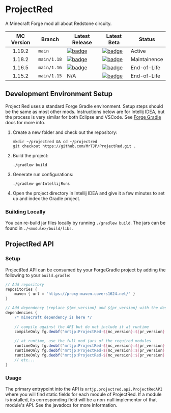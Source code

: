 # ProjectRed

A Minecraft Forge mod all about Redstone circuity.

| MC Version | Branch      | Latest Release                                                                                                                                                                                                                  | Latest Beta                                                                                                                                                                                                                  | Status       |
|:----------:|-------------|---------------------------------------------------------------------------------------------------------------------------------------------------------------------------------------------------------------------------------|------------------------------------------------------------------------------------------------------------------------------------------------------------------------------------------------------------------------------|--------------|
|   1.19.2   | `main`      | [![badge](https://img.shields.io/endpoint?url=https://gist.githubusercontent.com/MrTJP/3ef501bc64c896a86fd706dfea8ba367/raw/projectred-badge-1.19-release.json)](https://www.curseforge.com/minecraft/mc-mods/project-red-core) | [![badge](https://img.shields.io/endpoint?url=https://gist.githubusercontent.com/MrTJP/3ef501bc64c896a86fd706dfea8ba367/raw/projectred-badge-1.19-beta.json)](https://www.curseforge.com/minecraft/mc-mods/project-red-core) | Active       |
|   1.18.2   | `main/1.18` | [![badge](https://img.shields.io/endpoint?url=https://gist.githubusercontent.com/MrTJP/3ef501bc64c896a86fd706dfea8ba367/raw/projectred-badge-1.18-release.json)](https://www.curseforge.com/minecraft/mc-mods/project-red-core) | [![badge](https://img.shields.io/endpoint?url=https://gist.githubusercontent.com/MrTJP/3ef501bc64c896a86fd706dfea8ba367/raw/projectred-badge-1.18-beta.json)](https://www.curseforge.com/minecraft/mc-mods/project-red-core) | Maintainence |
|   1.16.5   | `main/1.16` | [![badge](https://img.shields.io/endpoint?url=https://gist.githubusercontent.com/MrTJP/3ef501bc64c896a86fd706dfea8ba367/raw/projectred-badge-1.16-release.json)](https://www.curseforge.com/minecraft/mc-mods/project-red-core) | [![badge](https://img.shields.io/endpoint?url=https://gist.githubusercontent.com/MrTJP/3ef501bc64c896a86fd706dfea8ba367/raw/projectred-badge-1.16-beta.json)](https://www.curseforge.com/minecraft/mc-mods/project-red-core) | End-of-Life  |
|   1.15.2   | `main/1.15` | N/A                                                                                                                                                                                                                             | [![badge](https://img.shields.io/endpoint?url=https://gist.githubusercontent.com/MrTJP/3ef501bc64c896a86fd706dfea8ba367/raw/projectred-badge-1.15-beta.json)](https://www.curseforge.com/minecraft/mc-mods/project-red-core) | End-of-Life  |

## Development Environment Setup

Project Red uses a standard Forge Gradle environment. Setup steps should be the same as most other mods. Instructions below are for Intellij IDEA, but the process is very similar for both Eclipse and VSCode. See [Forge Gradle](https://docs.minecraftforge.net/en/fg-5.x/gettingstarted/#setting-up-forgegradle) docs for more info.

1. Create a new folder and check out the repository:
   ```
   mkdir ~/projectred && cd ~/projectred
   git checkout https://github.com/MrTJP/ProjectRed.git .
   ```

2. Build the project:
   ```
   ./gradlew build
   ```   

3. Generate run configurations:
   ```
   ./gradlew genIntellijRuns
   ```

4. Open the project directory in Intellij IDEA and give it a few minutes to set up and index the Gradle project.

### Building Locally

You can re-build jar files locally by running `./gradlew build`. The jars can be found in `./<module>/build/libs`.

## ProjectRed API

### Setup
ProjectRed API can be consumed by your ForgeGradle project by adding the following to your `build.gradle`:
```groovy
// Add repository
repositories {
    maven { url = "https://proxy-maven.covers1624.net/" }
}

// Add dependency (replace ${mc_version} and ${pr_version} with the desired versions)
dependencies {
    /* minecraft dependency is here */
    
    // compile against the API but do not include it at runtime
    compileOnly fg.deobf("mrtjp:ProjectRed-${mc_version}:${pr_version}:api")
    
    // at runtime, use the full mod jars of the required modules
    runtimeOnly fg.deobf("mrtjp:ProjectRed-${mc_version}:${pr_version}:core")
    runtimeOnly fg.deobf("mrtjp:ProjectRed-${mc_version}:${pr_version}:integration")
    runtimeOnly fg.deobf("mrtjp:ProjectRed-${mc_version}:${pr_version}:transmission")
    // etc...
}
```

### Usage
The primary entrypoint into the API is `mrtjp.projectred.api.ProjectRedAPI` where you will find static fields for each module of ProjectRed. If a module is installed, its corresponding field will be a non-null implementor of that module's API. See the javadocs for more information.